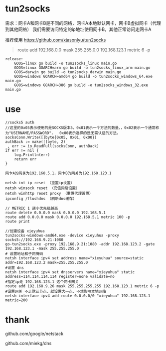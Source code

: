 # tun2socks

需求：网卡A和网卡B是不同的网络，网卡A本地默认网卡，网卡B虚拟网卡（代理到其他网络）
我们需要访问特定的ip地址使用网卡B，其他正常访问走网卡A

推荐使用 https://github.com/xjasonlyu/tun2socks

> route add 192.168.0.0 mask 255.255.0.0 192.168.123.1 metric 6 -p 


```
release:
	GOOS=linux go build -o tun2socks_linux main.go
	GOOS=linux GOARCH=arm go build -o tun2socks_linux_arm main.go
	GOOS=darwin go build -o tun2socks_darwin main.go
	GOOS=windows GOARCH=amd64 go build -o tun2socks_windows_64.exe main.go
	GOOS=windows GOARCH=386 go build -o tun2socks_windows_32.exe main.go
```

# use 

```
//socks5 auth 
//这里的0x05表示使用的是SOCKS版本5，0x01表示一个方法的数量，，0x02表示一个通常称为"USERNAME/PASSWORD"，  0x00表示选择的是无需认证的方法。
socksConn.Write([]byte{0x05, 0x01, 0x00})
authBack := make([]byte, 2)
_, err := io.ReadFull(socksConn, authBack)
if err != nil {
	log.Println(err)
	return err
}
```


```
网卡A的网关为192.168.5.1，网卡B的网关为192.168.123.1

netsh int ip reset （重置ip设置）
netsh winsock reset （充值网络设置）
netsh winhttp reset proxy （重置代理设置）
ipconfig /flushdns （刷新dns缓存）

// METRIC 1 越小优先级越高
route delete 0.0.0.0 mask 0.0.0.0 192.168.5.1
route add 0.0.0.0 mask 0.0.0.0 192.168.5.1 metric 100 -p 
route print

//创建设备 xieyuhua
tun2socks-windows-amd64.exe -device xieyuhua -proxy socks5://192.168.9.21:1080
go-tun2socks.exe -proxy 192.168.9.21:1080 -addr 192.168.123.2 -gate 192.168.123.1 -mask 255.255.255.0
# 设置地址和子网掩码
netsh interface ipv4 set address name="xieyuhua" source=static addr=192.168.123.2 mask=255.255.255.0
#设置 dns
netsh interface ipv4 set dnsservers name="xieyuhua" static address=114.114.114.114 register=none validate=no
#指定ip走 192.168.123.1 这个网卡网关
route add 192.168.9.26 mask 255.255.255.255 192.168.123.1 metric 6 -p 
#设置网关 不走默认节点，就设置大一点，不然影响本地网络
netsh interface ipv4 add route 0.0.0.0/0 "xieyuhua" 192.168.123.1 metric=200
```


# thank

  github.com/google/netstack
  
  github.com/miekg/dns



